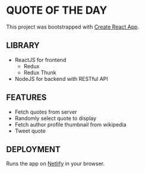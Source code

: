 # QUOTE OF THE DAY

This project was bootstrapped with [Create React App](https://github.com/facebook/create-react-app).

## LIBRARY

- ReactJS for frontend
  - Redux
  - Redux Thunk
- NodeJS for backend with RESTful API

## FEATURES

- Fetch quotes from server
- Randomly select quote to display
- Fetch author profile thumbnail from wikipedia
- Tweet quote

## DEPLOYMENT

Runs the app on [Netlify](https://main--ornate-axolotl-b583db.netlify.app/) in your browser.
